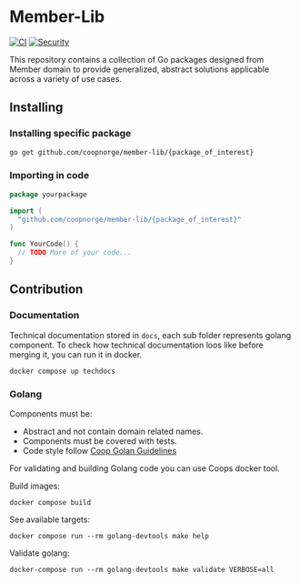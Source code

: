 # Member-Lib

[![CI](https://github.com/coopnorge/member-lib/actions/workflows/ci.yaml/badge.svg?branch=main)](https://github.com/coopnorge/member-lib/actions/workflows/ci.yaml)
[![Security](https://github.com/coopnorge/member-lib/actions/workflows/security-scan.yaml/badge.svg?branch=main)](https://github.com/coopnorge/member-lib/actions/workflows/security-scan.yaml)

This repository contains a collection of Go packages designed from Member
domain to provide generalized, abstract solutions applicable across a variety
of use cases.

## Installing

### Installing specific package

```bash
go get github.com/coopnorge/member-lib/{package_of_interest}
```

### Importing in code

```go
package yourpackage

import (
  "github.com/coopnorge/member-lib/{package_of_interest}"
)

func YourCode() {
  // TODO More of your code...
}
```

## Contribution

### Documentation

Technical documentation stored in `docs`, each sub folder represents golang
component.
To check how technical documentation loos like before merging it, you can run
it in docker.

```shell
docker compose up techdocs
```

### Golang

Components must be:

- Abstract and not contain domain related names.
- Components must be covered with tests.
- Code style
  follow [Coop Golan Guidelines](https://inventory.internal.coop/docs/default/component/guidelines/languages/go/#http-client)

For validating and building Golang code you can use Coops docker tool.

Build images:

```shell
docker compose build
```

See available targets:

```shell
docker compose run --rm golang-devtools make help
```

Validate golang:

```shell
docker-compose run --rm golang-devtools make validate VERBOSE=all
```
